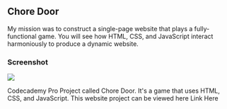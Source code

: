 ## Chore Door
My mission was to construct a single-page website that plays a fully-functional game. You will see how HTML, CSS, and JavaScript interact harmoniously to produce a dynamic website.
### Screenshot
![](https://github.com/namvdo/chore-door-game-codecademy-project/blob/master/Screenshot.png)


Codecademy Pro Project called Chore Door. It's a game that uses HTML, CSS, and JavaScript. This website project can be viewed here <a src="hamza-musa.github.io/Chore-Door/">Link Here</a>
